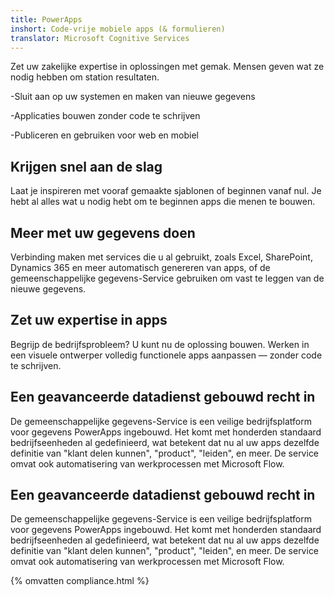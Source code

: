 ```yaml
---
title: PowerApps
inshort: Code-vrije mobiele apps (& formulieren)
translator: Microsoft Cognitive Services
---
```


Zet uw zakelijke expertise in oplossingen met gemak. Mensen geven wat ze nodig hebben om station resultaten.

-Sluit aan op uw systemen en maken van nieuwe gegevens

-Applicaties bouwen zonder code te schrijven

-Publiceren en gebruiken voor web en mobiel

## Krijgen snel aan de slag
Laat je inspireren met vooraf gemaakte sjablonen of beginnen vanaf nul. Je hebt al alles wat u nodig hebt om te beginnen apps die menen te bouwen.

## Meer met uw gegevens doen
Verbinding maken met services die u al gebruikt, zoals Excel, SharePoint, Dynamics 365 en meer automatisch genereren van apps, of de gemeenschappelijke gegevens-Service gebruiken om vast te leggen van de nieuwe gegevens.

## Zet uw expertise in apps
Begrijp de bedrijfsprobleem? U kunt nu de oplossing bouwen. Werken in een visuele ontwerper volledig functionele apps aanpassen — zonder code te schrijven.

## Een geavanceerde datadienst gebouwd recht in
De gemeenschappelijke gegevens-Service is een veilige bedrijfsplatform voor gegevens PowerApps ingebouwd. Het komt met honderden standaard bedrijfseenheden al gedefinieerd, wat betekent dat nu al uw apps dezelfde definitie van "klant delen kunnen", "product", "leiden", en meer. De service omvat ook automatisering van werkprocessen met Microsoft Flow.

## Een geavanceerde datadienst gebouwd recht in
De gemeenschappelijke gegevens-Service is een veilige bedrijfsplatform voor gegevens PowerApps ingebouwd. Het komt met honderden standaard bedrijfseenheden al gedefinieerd, wat betekent dat nu al uw apps dezelfde definitie van "klant delen kunnen", "product", "leiden", en meer. De service omvat ook automatisering van werkprocessen met Microsoft Flow.

{% omvatten compliance.html %}

